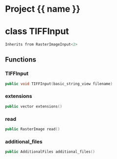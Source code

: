 <script setup>
import {useRoute} from 'vitepress'
const {path} = useRoute()
const tokens = path.split('/')
const words = tokens[2].split('-');
for (let i = 0; i < words.length; i++) {
    words[i] = words[i].charAt(0).toUpperCase() + words[i].slice(1);
    words[i] = words[i].replace('geode', 'Geode')
}
const name = words.join('-');
</script>
# Project {{ name }}

# class TIFFInput


```cpp
Inherits from RasterImageInput<2>
```



## Functions

### TIFFInput

```cpp
public void TIFFInput(basic_string_view filename)
```


### extensions

```cpp
public vector extensions()
```


### read

```cpp
public RasterImage read()
```


### additional_files

```cpp
public AdditionalFiles additional_files()
```




